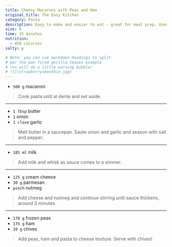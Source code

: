 ```yaml
---
title: Cheesy Macaroni with Peas and Ham
original_title: The Easy Kitchen 
category: Pasta
description: Easy to make and easier to eat - great for meal prep. Used to eat this every week. Ham can be subbed for bacon, sausage, etc.,
size: 6
time: 35 minutes
nutrition:
  - 450 calories
salty: y

# Note: you can use markdown headings to split
# per the pan fired perilla leaves example
# >>> will do a little warning bubble!
# ![](strawberrysmoothie.jpg)
---
```


* `500 g` macaroni

> Cook pasta until al dente and set aside.

---

* `1 Tbsp` butter
* `1` onion
* `1 clove` garlic

> Melt butter in a saucepan. Saute onion and garlic and season with salt and pepper.

---

* `185 ml` milk


> Add milk and whisk as sauce comes to a simmer.

---

* `125 g` cream cheese
* `30 g` parmesan
* `pinch` nutmeg

> Add cheese and nutmeg and continue stirring until sauce thickens, around 3 minutes.

---

* `170 g` frozen peas
* `175 g` ham
* `10 g` chives

> Add peas, ham and pasta to cheese mixture. Serve with chives! 